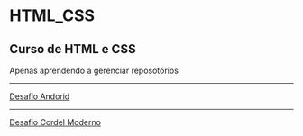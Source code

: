 # HTML_CSS
## Curso de HTML e CSS

Apenas aprendendo a gerenciar reposotórios
<hr>
<a href="https://marcosaom.github.io/projeto-android/"> Desafio Andorid</a>
<hr>
<a href="https://marcosaom.github.io/Cordel_moderno/"> Desafio Cordel Moderno</a>
